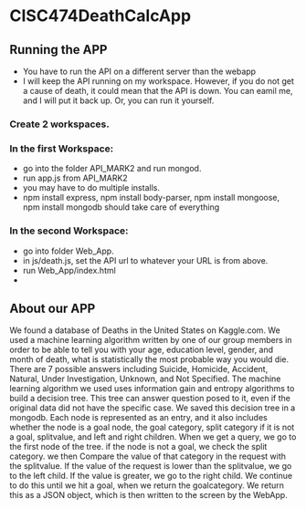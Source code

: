 # CISC474DeathCalcApp
## Running the APP
- You have to run the API on a different server than the webapp
- I will keep the API running on my workspace. However, if you do not get a cause of death, it could mean that the API is down. 
You can eamil me, and I will put it back up. Or, you can run it yourself.

### Create 2 workspaces.
### In the first Workspace:
- go into the folder API_MARK2 and run mongod. 
- run app.js from API_MARK2
- you may have to do multiple installs. 
- npm install express, npm install body-parser, npm install mongoose, npm install mongodb should take care of everything

### In the second Workspace:
- go into folder Web_App. 
- in js/death.js, set the API url to whatever your URL is from above.
- run Web_App/index.html
- 
## About our APP
We found a database of Deaths in the United States on Kaggle.com. We used a machine learning algorithm written by one of our group members in order to be able to tell you with your age, education level, gender, and month of death, what is statistically the most probable way you would die. There are 7 possible answers including Suicide, Homicide, Accident, Natural, Under Investigation, Unknown, and Not Specified. 
The machine learning algorithm we used uses information gain and entropy algorithms to build a decision tree. This tree can answer question posed to it, even if the original data did not have the specific case. 
We saved this decision tree in a mongodb. Each node is represented as an entry, and it also includes whether the node is a goal node, the goal category, split category if it is not a goal, splitvalue, and left and right children. 
When we get a query, we go to the first node of the tree. if the node is not a goal, we check the split category. we then Compare the value of that category in the request with the splitvalue. If the value of the request is lower than the splitvalue, we go to the left child. If the value is greater, we go to the right child. We continue to do this until we hit a goal, when we return the goalcategory. We return this as a JSON object, which is then written to the screen by the WebApp. 

